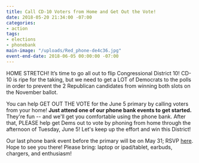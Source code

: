 ```yaml
---
title: Call CD-10 Voters from Home and Get Out the Vote!
date: 2018-05-20 21:34:00 -07:00
categories:
- action
tags:
- elections
- phonebank
main-image: "/uploads/Red_phone-de4c36.jpg"
event-end-date: 2018-06-05 00:00:00 -07:00
---
```


HOME STRETCH! It’s time to go all out to flip Congressional District 10!  CD-10 is ripe for the taking, but we need to get a LOT of Democrats to the polls in order to prevent the 2 Republican candidates from winning both slots on the November ballot.

You can help GET OUT THE VOTE for the June 5 primary by calling voters from your home!  **Just attend one of our phone bank events to get started.**  They're fun -- and we'll get you  comfortable using the phone bank.  After that, PLEASE help get Dems out to vote by phoning from home through the afternoon of Tuesday, June 5!  Let's keep up the effort and win this District!

Our last phone bank event before the primary will be on May 31; RSVP [here](https://www.indivisibleberkeley.org/team/elections). Hope to see you there! Please bring: laptop or ipad/tablet, earbuds, chargers, and enthusiasm!